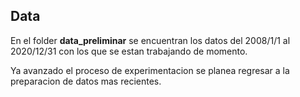 ## Data

En el folder **data_preliminar** se encuentran los datos del 2008/1/1 al 2020/12/31 con los que se estan trabajando de momento.

Ya avanzado el proceso de experimentacion se planea regresar a la preparacion de datos mas recientes.